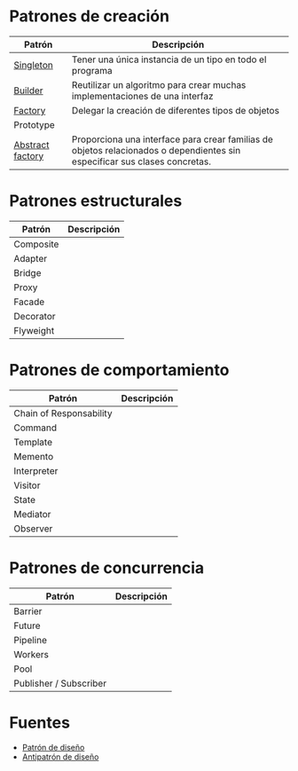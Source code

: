 
# Patrones de creación

| Patrón                    | Descripción                                                                   |
|---------------------------|-------------------------------------------------------------------------------|
| [Singleton](./pages/Singleton.md)                 | Tener una única instancia de un tipo en todo el programa                      |
| [Builder](./pages/Builder.md)                   | Reutilizar un algoritmo para crear muchas implementaciones de una interfaz    |
| [Factory](./pages/Factory.md)                   | Delegar la creación de diferentes tipos de objetos              |
| Prototype                 |               |
| [Abstract factory](./pages/AbstractFactory.md)          | Proporciona una interface para crear familias de objetos relacionados o dependientes sin especificar sus clases concretas.|

# Patrones estructurales

| Patrón                    | Descripción   |
|---------------------------|---------------|
| Composite                 |               |
| Adapter                   |               |
| Bridge                    |               |
| Proxy                     |               |
| Facade                    |               |
| Decorator                 |               |
| Flyweight                 |               |

# Patrones de comportamiento

| Patrón                    | Descripción   |
|---------------------------|---------------|
| Chain of Responsability   |               |
| Command                   |               |
| Template                  |               |
| Memento                   |               |
| Interpreter               |               |
| Visitor                   |               |
| State                     |               |
| Mediator                  |               |
| Observer                  |               |

# Patrones de concurrencia

| Patrón                    | Descripción   |
|---------------------------|---------------|
| Barrier                   |               |
| Future                    |               |
| Pipeline                  |               |
| Workers                   |               |
| Pool                      |               |
| Publisher / Subscriber    |               |

# Fuentes
- [Patrón de diseño](https://es.wikipedia.org/wiki/Patr%C3%B3n_de_dise%C3%B1o)
- [Antipatrón de diseño](https://es.wikipedia.org/wiki/Antipatr%C3%B3n_de_dise%C3%B1o)
